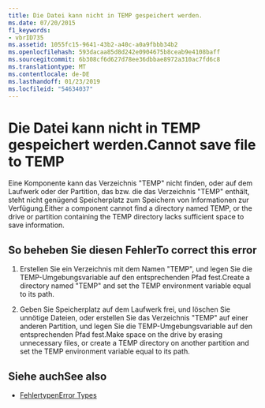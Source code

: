 ```yaml
---
title: Die Datei kann nicht in TEMP gespeichert werden.
ms.date: 07/20/2015
f1_keywords:
- vbrID735
ms.assetid: 1055fc15-9641-43b2-a40c-a0a9fbbb34b2
ms.openlocfilehash: 593dacaa85d8d242e0904675b8ceab9e4108baff
ms.sourcegitcommit: 6b308cf6d627d78ee36dbbae8972a310ac7fd6c8
ms.translationtype: MT
ms.contentlocale: de-DE
ms.lasthandoff: 01/23/2019
ms.locfileid: "54634037"
---
```

# <a name="cannot-save-file-to-temp"></a><span data-ttu-id="73816-102">Die Datei kann nicht in TEMP gespeichert werden.</span><span class="sxs-lookup"><span data-stu-id="73816-102">Cannot save file to TEMP</span></span>
<span data-ttu-id="73816-103">Eine Komponente kann das Verzeichnis "TEMP" nicht finden, oder auf dem Laufwerk oder der Partition, das bzw. die das Verzeichnis "TEMP" enthält, steht nicht genügend Speicherplatz zum Speichern von Informationen zur Verfügung.</span><span class="sxs-lookup"><span data-stu-id="73816-103">Either a component cannot find a directory named TEMP, or the drive or partition containing the TEMP directory lacks sufficient space to save information.</span></span>  
  
## <a name="to-correct-this-error"></a><span data-ttu-id="73816-104">So beheben Sie diesen Fehler</span><span class="sxs-lookup"><span data-stu-id="73816-104">To correct this error</span></span>  
  
1.  <span data-ttu-id="73816-105">Erstellen Sie ein Verzeichnis mit dem Namen "TEMP", und legen Sie die TEMP-Umgebungsvariable auf den entsprechenden Pfad fest.</span><span class="sxs-lookup"><span data-stu-id="73816-105">Create a directory named "TEMP" and set the TEMP environment variable equal to its path.</span></span>  
  
2.  <span data-ttu-id="73816-106">Geben Sie Speicherplatz auf dem Laufwerk frei, und löschen Sie unnötige Dateien, oder erstellen Sie das Verzeichnis "TEMP" auf einer anderen Partition, und legen Sie die TEMP-Umgebungsvariable auf den entsprechenden Pfad fest.</span><span class="sxs-lookup"><span data-stu-id="73816-106">Make space on the drive by erasing unnecessary files, or create a TEMP directory on another partition and set the TEMP environment variable equal to its path.</span></span>  
  
## <a name="see-also"></a><span data-ttu-id="73816-107">Siehe auch</span><span class="sxs-lookup"><span data-stu-id="73816-107">See also</span></span>
- [<span data-ttu-id="73816-108">Fehlertypen</span><span class="sxs-lookup"><span data-stu-id="73816-108">Error Types</span></span>](../../visual-basic/programming-guide/language-features/error-types.md)
